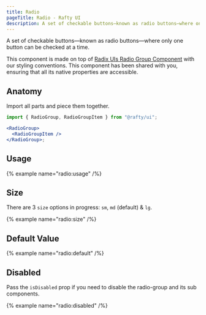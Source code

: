 ```yaml
---
title: Radio
pageTitle: Radio - Rafty UI
description: A set of checkable buttons—known as radio buttons—where only one button can be checked at a time.
---
```


A set of checkable buttons—known as radio buttons—where only one button can be checked at a time.

This component is made on top of [Radix UIs Radio Group Component](https://www.radix-ui.com/primitives/docs/components/radio-group) with our styling conventions. This component has been shared with you, ensuring that all its native properties are accessible.

## Anatomy

Import all parts and piece them together.

```jsx
import { RadioGroup, RadioGroupItem } from "@rafty/ui";

<RadioGroup>
  <RadioGroupItem />
</RadioGroup>;
```

## Usage

{% example name="radio:usage" /%}

## Size

There are 3 `size` options in progress: `sm`, `md` (default) & `lg`.

{% example name="radio:size" /%}

## Default Value

{% example name="radio:default" /%}

## Disabled

Pass the `isDisabled` prop if you need to disable the radio-group and its sub components.

{% example name="radio:disabled" /%}
